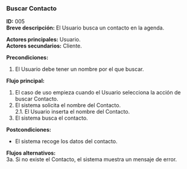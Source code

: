 ### Buscar Contacto
__ID:__ 005  
__Breve descripción:__ El Usuario busca un contacto en la agenda.

__Actores principales:__  Usuario.  
__Actores secundarios:__  Cliente.

__Precondiciones:__
  1. El Usuario debe tener un nombre por el que buscar.

__Flujo principal:__
  1. El caso de uso empieza cuando el Usuario selecciona la acción de buscar Contacto.
  2. El sistema solicita el nombre del Contacto.  
  2.1. El Usuario inserta el nombre del Contacto.
  3. El sistema busca el contacto.

__Postcondiciones:__  

- El sistema recoge los datos del contacto.

__Flujos alternativos:__  
  3a. Si no existe el Contacto, el sistema muestra un mensaje de error.
